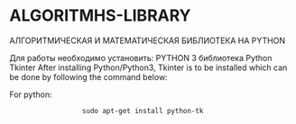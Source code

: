 # ALGORITMHS-LIBRARY

АЛГОРИТМИЧЕСКАЯ И МАТЕМАТИЧЕСКАЯ БИБЛИОТЕКА НА PYTHON

Для работы необходимо установить:
PYTHON 3 
библиотека Python Tkinter
After installing Python/Python3, Tkinter is to be installed which can be done by following the command below:

For python:
                    	
                      sudo apt-get install python-tk
